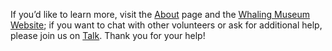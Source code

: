 If you’d like to learn more, visit the [About](/#/about) page and the <a target="_blank" href="http://www.whalingmuseum.org/explore/collaborate/noaa-old-weather">Whaling Museum Website</a>; if you want to chat with other volunteers or ask for additional help, please join us on <a target="_blank" href="http://www.zooniverse.org/projects/zooniverse/old-weather/talk/">Talk</a>. Thank you for your help!
